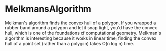 # MelkmansAlgorithm
Melkman's algorithm finds the convex hull of a polygon. If you wrapped a rubber band around a polygon and let it snap tight, you'd have the convex hull, which is one of the foundations of computational geometry. Melkman's algorithm is interesting because it works in linear time; finding the convex hull of a point set (rather than a polygon) takes O(n log n) time.
